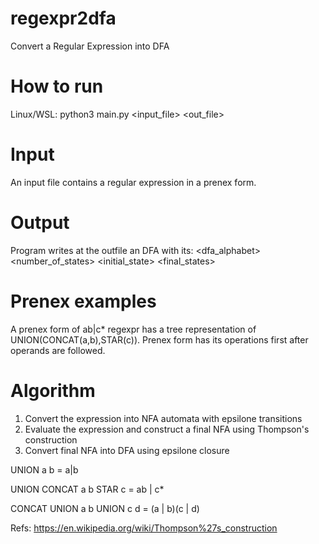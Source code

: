 # regexpr2dfa
Convert a Regular Expression into DFA

# How to run
Linux/WSL: python3 main.py <input_file> <out_file>

# Input
An input file contains a regular expression in a prenex form.


# Output
Program writes at the outfile an DFA with its:
<dfa_alphabet>
<number_of_states>
<initial_state>
<final_states>
<transitions>
  
# Prenex examples
A prenex form of ab|c* regexpr has a tree representation of UNION(CONCAT(a,b),STAR(c)).
Prenex form has its operations first after operands are followed.

# Algorithm
  1. Convert the expression into NFA automata with epsilone transitions
  2. Evaluate the expression and construct a final NFA using Thompson's construction
  3. Convert final NFA into DFA using epsilone closure
  
UNION a b = a|b
  
UNION CONCAT a b STAR c = ab | c*
  
CONCAT UNION a b UNION c d = (a | b)(c | d)
  
  

Refs: https://en.wikipedia.org/wiki/Thompson%27s_construction



